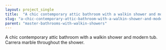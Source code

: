 ```yaml
---
layout: project_single
title:  "A chic contemporary attic bathroom with a walkin shower and modern tub.  Carrera marble throughout the shower."
slug: "a-chic-contemporary-attic-bathroom-with-a-walkin-shower-and-modern-tub-carrera-marble-throughout"
parent: "master-bathrooms-with-walkin-showers"
---
```

A chic contemporary attic bathroom with a walkin shower and modern tub.  Carrera marble throughout the shower.